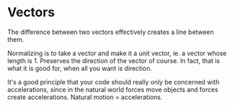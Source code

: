 # Vectors

The difference between two vectors effectively creates a line between them.

Normalizing is to take a vector and make it a unit vector, ie. a vector whose length is 1.  Preserves the direction of the vector of course.  In fact, that is what it is good for, when all you want is direction.

It's a good principle that your code should really only be concerned with accelerations, since in the natural world forces move objects and forces create accelerations.  Natural motion = accelerations.

